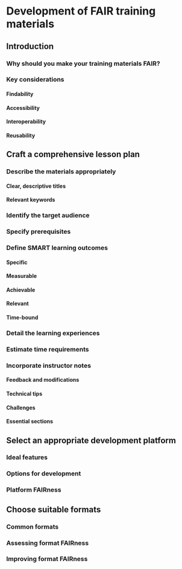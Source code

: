 # Development of FAIR training materials

## Introduction
### Why should you make your training materials FAIR?
### Key considerations
#### Findability
#### Accessibility
#### Interoperability
#### Reusability
## Craft a comprehensive lesson plan
### Describe the materials appropriately
#### Clear, descriptive titles
#### Relevant keywords
### Identify the target audience
### Specify prerequisites
### Define SMART learning outcomes
#### Specific
#### Measurable
#### Achievable
#### Relevant
#### Time-bound
### Detail the learning experiences
### Estimate time requirements
### Incorporate instructor notes
#### Feedback and modifications
#### Technical tips
#### Challenges
#### Essential sections
## Select an appropriate development platform
### Ideal features
### Options for development
### Platform FAIRness
## Choose suitable formats
### Common formats
### Assessing format FAIRness
### Improving format FAIRness